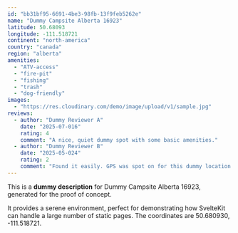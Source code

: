 ```yaml
---
id: "bb31bf95-6691-4be3-98fb-13f9feb5262e"
name: "Dummy Campsite Alberta 16923"
latitude: 50.68093
longitude: -111.518721
continent: "north-america"
country: "canada"
region: "alberta"
amenities:
  - "ATV-access"
  - "fire-pit"
  - "fishing"
  - "trash"
  - "dog-friendly"
images:
  - "https://res.cloudinary.com/demo/image/upload/v1/sample.jpg"
reviews:
  - author: "Dummy Reviewer A"
    date: "2025-07-016"
    rating: 4
    comment: "A nice, quiet dummy spot with some basic amenities."
  - author: "Dummy Reviewer B"
    date: "2025-05-024"
    rating: 2
    comment: "Found it easily. GPS was spot on for this dummy location."
---
```


This is a **dummy description** for Dummy Campsite Alberta 16923, generated for the proof of concept.

It provides a serene environment, perfect for demonstrating how SvelteKit can handle a large number of static pages. The coordinates are 50.680930, -111.518721.
